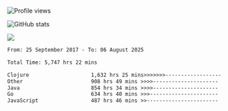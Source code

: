 ![Profile views](https://komarev.com/ghpvc/?username=liuchong)

![GitHub stats](https://github-readme-stats.vercel.app/api?username=liuchong&show_icons=true)

<img src="https://cr-skills-chart-widget.azurewebsites.net/api/api?username=liuchong&skills=Java,JavaScript,Python,Go,Rust,Zig&show-other-skills=true"/>

<!--START_SECTION:waka-->

```txt
From: 25 September 2017 - To: 06 August 2025

Total Time: 5,747 hrs 22 mins

Clojure                    1,632 hrs 25 mins>>>>>>>------------------   28.40 %
Other                      908 hrs 49 mins >>>>---------------------   15.81 %
Java                       854 hrs 34 mins >>>>---------------------   14.87 %
Go                         634 hrs 40 mins >>>----------------------   11.04 %
JavaScript                 487 hrs 46 mins >>-----------------------   08.49 %
```

<!--END_SECTION:waka-->
